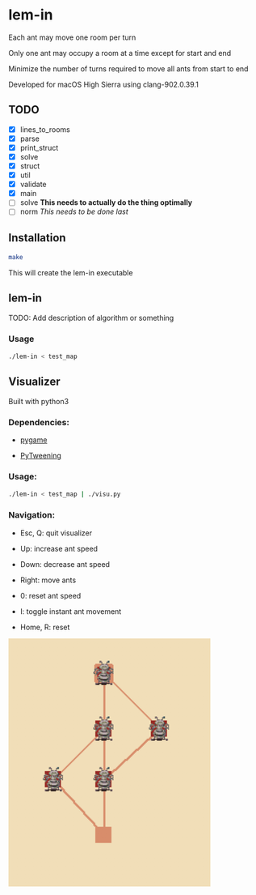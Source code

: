 # lem-in

Each ant may move one room per turn

Only one ant may occupy a room at a time except for start and end

Minimize the number of turns required to move all ants from start to end

Developed for macOS High Sierra using clang-902.0.39.1

## TODO

- [x] lines\_to\_rooms
- [x] parse
- [x] print\_struct
- [x] solve
- [x] struct
- [x] util
- [x] validate
- [x] main
- [ ] solve	**This needs to actually do the thing optimally**
- [ ] norm *This needs to be done last*

## Installation

```bash
make
```

This will create the lem-in executable

## lem-in

TODO: Add description of algorithm or something

### Usage

```bash
./lem-in < test_map
```

## Visualizer

Built with python3

### Dependencies:

* [pygame](https://www.pygame.org/news)

* [PyTweening](https://pypi.org/project/PyTweening/)

### Usage:

```bash
./lem-in < test_map | ./visu.py
```

### Navigation:

* Esc, Q: quit visualizer

* Up: increase ant speed

* Down: decrease ant speed

* Right: move ants

* 0: reset ant speed

* I: toggle instant ant movement

* Home, R: reset

![visualizer screenshot 00](screenshots/visu00.png)
